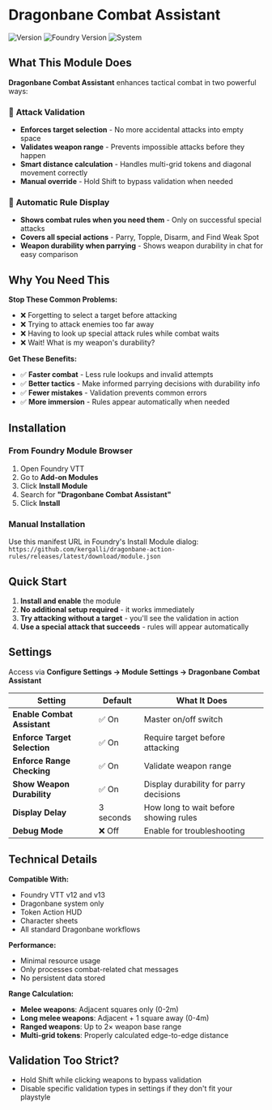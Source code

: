 # Dragonbane Combat Assistant

![Version](https://img.shields.io/badge/version-1.0.0-blue)
![Foundry Version](https://img.shields.io/badge/foundry-v12%20%7C%20v13-green)
![System](https://img.shields.io/badge/system-dragonbane-orange)

## What This Module Does

**Dragonbane Combat Assistant** enhances tactical combat in two powerful ways:

### 🎯 **Attack Validation**
- **Enforces target selection** - No more accidental attacks into empty space
- **Validates weapon range** - Prevents impossible attacks before they happen
- **Smart distance calculation** - Handles multi-grid tokens and diagonal movement correctly
- **Manual override** - Hold Shift to bypass validation when needed

### 📖 **Automatic Rule Display** 
- **Shows combat rules when you need them** - Only on successful special attacks
- **Covers all special actions** - Parry, Topple, Disarm, and Find Weak Spot
- **Weapon durability when parrying** - Shows weapon durability in chat for easy comparison

## Why You Need This

**Stop These Common Problems:**
- ❌ Forgetting to select a target before attacking
- ❌ Trying to attack enemies too far away
- ❌ Having to look up special attack rules while combat waits
- ❌ Wait! What is my weapon's durability?

**Get These Benefits:**
- ✅ **Faster combat** - Less rule lookups and invalid attempts
- ✅ **Better tactics** - Make informed parrying decisions with durability info
- ✅ **Fewer mistakes** - Validation prevents common errors
- ✅ **More immersion** - Rules appear automatically when needed

## Installation

### From Foundry Module Browser
1. Open Foundry VTT
2. Go to **Add-on Modules**
3. Click **Install Module**
4. Search for **"Dragonbane Combat Assistant"**
5. Click **Install**

### Manual Installation
Use this manifest URL in Foundry's Install Module dialog:
`https://github.com/kergalli/dragonbane-action-rules/releases/latest/download/module.json`

## Quick Start

1. **Install and enable** the module
2. **No additional setup required** - it works immediately
3. **Try attacking without a target** - you'll see the validation in action
4. **Use a special attack that succeeds** - rules will appear automatically

## Settings

Access via **Configure Settings → Module Settings → Dragonbane Combat Assistant**

| Setting | Default | What It Does |
|---------|---------|-------------|
| **Enable Combat Assistant** | ✅ On | Master on/off switch |
| **Enforce Target Selection** | ✅ On | Require target before attacking |
| **Enforce Range Checking** | ✅ On | Validate weapon range |
| **Show Weapon Durability** | ✅ On | Display durability for parry decisions |
| **Display Delay** | 3 seconds | How long to wait before showing rules |
| **Debug Mode** | ❌ Off | Enable for troubleshooting |

## Technical Details

**Compatible With:**
- Foundry VTT v12 and v13
- Dragonbane system only
- Token Action HUD
- Character sheets
- All standard Dragonbane workflows

**Performance:**
- Minimal resource usage
- Only processes combat-related chat messages
- No persistent data stored

**Range Calculation:**
- **Melee weapons**: Adjacent squares only (0-2m)
- **Long melee weapons**: Adjacent + 1 square away (0-4m) 
- **Ranged weapons**: Up to 2× weapon base range
- **Multi-grid tokens**: Properly calculated edge-to-edge distance

## Validation Too Strict?
- Hold Shift while clicking weapons to bypass validation
- Disable specific validation types in settings if they don't fit your playstyle
